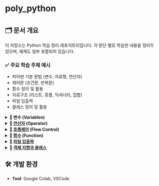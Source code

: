 # poly_python
<h1 align="center">
  
## 🗂 문서 개요
이 저장소는 Python 학습 정리 레포지토리입니다. 각 문단 별로 학습한 내용을 정리두었으며, 예제도 일부 포함되어 있습니다.

### ✅ 주요 학습 주제 예시

- 파이썬 기본 문법 (변수, 자료형, 연산자)
- 제어문 (조건문, 반복문)
- 함수 정의 및 활용
- 자료구조 (리스트, 튜플, 딕셔너리, 집합)
- 파일 입출력
- 클래스 정의 및 활용

<details>
  <summary><strong>📌 변수 (Variables)</strong></summary>
  <!-- 내용 -->
  파이썬에서 변수는 데이터를 저장하기 위한 이름표로, 값을 메모리에 저장하고 나중에 참조할 수 있게 해줍니다.</br>
  
  ## Python variables(변수)

- 메모리에 데이터를 저장하기 위해 사용되는 지정된 위치

➡️number = 10 : 변수를 number라는 이름으로 선언

➡️number = 1.1 : 변수의 내용물은 언제든 변경 가능

- 변수에 데이터/값을 할당하기 위해선 =(대입 연산자) 기호 사용

➡️ 파이썬은 type-inferred 언어로 변수 유형을 명시적으로 정의할 필요 없음

❗숫자는 그냥 사용 가능하지만 문자는 따옴표 ( “ “, ‘ ‘ )사용 해야 함.

  ## 변수 타입
  정수 (int): 소수점이 없는 숫자

  실수 (float): 소수점이 있는 숫자

  문자열 (str): 텍스트 데이터

  불리언 (bool): 참/거짓 값
</details>

<details>
  <summary><strong>📌 <a href="https://gold-century-3b0.notion.site/12-Python-03-19-3-1bb3bfade93280efb762f3664b616430">연산자</a> (Operator)</strong></summary>
  <!-- 내용 -->
  연산자(Operators)는 값을 계산하거나 비교하거나 조합할 때 사용하는 기호</br>
  
  1. 산술 연산자 (Arithmetic Operators)

+ : 덧셈
- : 뺄셈
* : 곱셈
/ : 나눗셈 (실수 결과)
// : 몫 (정수 나눗셈)
% : 나머지
** : 거듭제곱

2. 비교 연산자 (Comparison Operators)

== : 같음
!= : 다름
> : 초과
< : 미만
>= : 이상
<= : 이하

3. 논리 연산자 (Logical Operators)

and : 논리곱 (그리고)
or : 논리합 (또는)
not : 논리부정 (아니다)

4. 대입 연산자 (Assignment Operators)

= : 기본 대입
+=, -=, *=, /= : 복합 대입
//=, %=, **= : 복합 대입

5. 멤버십 연산자 (Membership Operators)

in : 포함됨
not in : 포함되지 않음

6. 식별 연산자 (Identity Operators)

is : 동일한 객체
is not : 다른 객체

7. 비트 연산자 (Bitwise Operators)

& : 비트 AND
| : 비트 OR
^ : 비트 XOR
~ : 비트 NOT
<< : 왼쪽 시프트
>> : 오른쪽 시프트
</details>

<details>
  <summary><strong>📌 <a href="https://gold-century-3b0.notion.site/18-python-03-27-4-1c03bfade9328060beded0f5f7cb137e">흐름제어</a> (Flow Control)</strong></summary> 
  <!-- 내용 -->
  파이썬 흐름 제어란, 프로그램의 실행 순서를 특정 조건이나 반복문을 통해 동적으로 변경하는 것을 의미합니다. 
  
  즉, 코드가 순서대로 실행되지 않고, 특정 조건이 만족되었거나 반복문을 통해 실행이 반복되는 과정을 제어하는 것입니다.</br>
  
  ## 조건문 (Conditional Statements)
  if문

  조건이 참일 때 실행</br></br>
  if 조건:
  
  if-else문
  
  조건이 참이면 if 블록, 거짓이면 else 블록 실행</br></br>
  if 조건: ~ else:
  
  if-elif-else문
  
  여러 조건을 순차적으로 검사</br></br>
  if 조건1: ~ elif 조건2: ~ else:

  ## 반복문 (Loop Statements)
  for문 :

  정해진 횟수만큼 반복</br></br>
  시퀀스(리스트, 문자열 등)의 각 요소에 대해 반복</br></br>
  for 변수 in 시퀀스:
  
  while문: 
  
  조건이 참인 동안 계속 반복</br></br>
  while 조건:

  ## 반복제어문 (Loop Control)

  break

  반복문을 즉시 종료하고 빠져나감
  
  continue
  
  현재 반복을 건너뛰고 다음 반복으로 이동
  
  pass
  
  아무것도 하지 않음 (문법적으로 문장이 필요할 때 사용)
</details>

<details>
  <summary><strong>📌 <a href="https://gold-century-3b0.notion.site/18-python-03-27-4-1c03bfade9328060beded0f5f7cb137e">함수</a> (Function)</strong></summary>
  <!-- 내용 -->
  함수(Function)는 특정 작업을 수행하는 코드 블록(명령문(statement)의 그룹)

  **함수는 코드의 재사용성**을 높이고, 가독성을 개선하며, **유지보수**를 쉽게 만들어 준다..</br>
  
  ## 함수 예시

  def 함수이름(매개변수1, 매개변수2, ...):
  
    실행할 코드
    return 반환값  # 반환값은 선택 사항

  ⚠️ **사용 전 선언되어 있어야 함**

  - 리턴 명령문 사용 가능
  - 변수의 적용 범위는 함수 내부, 외부가 별개임
  - 사용자가 정의한 함수와 파이썬 자체 함수가 존재
    
</details>

<details>
  <summary><strong>📌 <a href="https://gold-century-3b0.notion.site/28-04-10-6-1d13bfade93280ccaf92d137305db5fd">파일 입출력</a></strong></summary>
  <!-- 내용 -->
  파이썬에서의 **File I/O (Input/Output)**는 **파일을 열고, 읽고, 쓰고, 닫는 과정**을 의미

  즉, 텍스트 파일이나 데이터 파일을 프로그램에서 사용할 수 있도록 읽거나, 결과를 파일에 저장할 수 있게 만드는 기능</br>
  
 
</details>

<details>
  <summary><strong>📌 <a href="https://gold-century-3b0.notion.site/32-04-16-7-1d73bfade93280f697fed4debfe7d256">객체 지향과 클래스</a></strong></summary>
  <!-- 내용 -->
  파이썬은 절차지향과 객체지향 프로그래밍을 모두 지원하는 다중 패러다임 언어입니다.</br>
  객체지향에서는 클래스를 이용해 데이터와 기능을 하나로 묶은 객체를 만들 수 있습니다.</br>
  클래스는 객체를 만들기 위한 설계도이며, 객체는 이 클래스를 기반으로 생성된 인스턴스입니다.</br>
  
 
</details>

## 🛠️ 개발 환경

- **Tool**: Google Colab, VSCode
